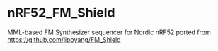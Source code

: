 # nRF52_FM_Shield
MML-based FM Synthesizer sequencer for Nordic nRF52 ported from https://github.com/lipoyang/FM_Shield
